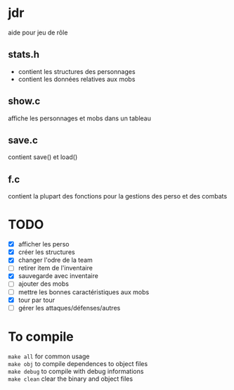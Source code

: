 # jdr
aide pour jeu de rôle

## stats.h
* contient les structures des personnages
* contient les données relatives aux mobs

## show.c
affiche les personnages et mobs dans un tableau

## save.c
contient save() et load()

## f.c
contient la plupart des fonctions pour la gestions des perso et des combats

# TODO
- [x] afficher les perso
- [x] créer les structures
- [x] changer l'odre de la team
- [ ] retirer item de l'inventaire 
- [x] sauvegarde avec inventaire
- [ ] ajouter des mobs
- [ ] mettre les bonnes caractéristiques aux mobs
- [x] tour par tour
- [ ] gérer les attaques/défenses/autres

# To compile
`make all`   for common usage <br/>
`make obj`   to compile dependences to object files <br/>
`make debug` to compile with debug informations <br/>
`make clean` clear the binary and object files <br/>
